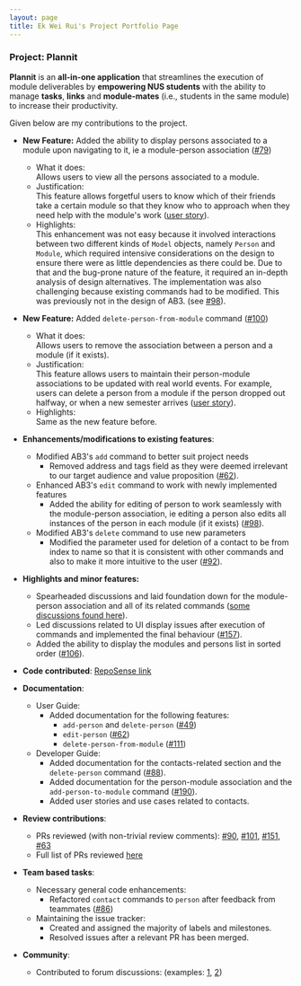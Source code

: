 ```yaml
---
layout: page
title: Ek Wei Rui's Project Portfolio Page
---
```


### Project: Plannit

**Plannit** is an **all-in-one application** that streamlines the execution of module
deliverables by **empowering NUS students** with the ability to manage **tasks**, **links** and
**module-mates** (i.e., students in the same module) to increase their productivity.

Given below are my contributions to the project.


* **New Feature:** Added the ability to display persons associated to a module upon navigating to it, ie a module-person
  association ([#79](https://github.com/AY2223S1-CS2103T-T10-1/tp/pull/79))
    * What it does: <br>
      Allows users to view all the persons associated to a module.
    * Justification: <br>
      This feature allows forgetful users to know which of their friends take a certain module so that they know who to
      approach when they need help with the module's work
      ([user story](https://github.com/AY2223S1-CS2103T-T10-1/tp/issues/80)).
    * Highlights: <br>
      This enhancement was not easy because it involved interactions between two
      different kinds of `Model` objects, namely `Person` and `Module`, which required intensive
      considerations on the design to ensure there were as little dependencies as there could be. Due to that and the
      bug-prone nature of the feature, it required an in-depth analysis of design alternatives. The implementation was
      also challenging because existing commands had to be modified. This was previously not in the design of AB3.
      (see [#98](https://github.com/AY2223S1-CS2103T-T10-1/tp/pull/98)).


* **New Feature:** Added `delete-person-from-module` command
  ([#100](https://github.com/AY2223S1-CS2103T-T10-1/tp/pull/100))
    * What it does: <br>
      Allows users to remove the association between a person and a module (if it exists).
    * Justification: <br>
      This feature allows users to maintain their person-module associations to be updated with real world events. For
      example, users can delete a person from a module if the person dropped out halfway, or when a new semester
      arrives ([user story](https://github.com/AY2223S1-CS2103T-T10-1/tp/issues/99)).
    * Highlights: <br>
      Same as the new feature before.


* **Enhancements/modifications to existing features**:
    * Modified AB3's `add` command to better suit project needs
        * Removed address and tags field as they were deemed irrelevant to our target audience and value proposition
          ([#62](https://github.com/AY2223S1-CS2103T-T10-1/tp/pull/62)).
    * Enhanced AB3's `edit` command to work with newly implemented features
        * Added the ability for editing of person to work seamlessly with the module-person association, ie editing a
          person also edits all instances of the person in each module (if it exists)
          ([#98](https://github.com/AY2223S1-CS2103T-T10-1/tp/pull/98)).
    * Modified AB3's `delete` command to use new parameters
        * Modified the parameter used for deletion of a contact to be from index to name so that it is consistent with
          other commands and also to make it more intuitive to the user
          ([#92](https://github.com/AY2223S1-CS2103T-T10-1/tp/pull/92)).


* **Highlights and minor features:**
    * Spearheaded discussions and laid foundation down for the module-person association and all of its related commands
      ([some discussions found here](https://github.com/AY2223S1-CS2103T-T10-1/tp/pull/79)).
    * Led discussions related to UI display issues after execution of commands and implemented the final behaviour
      ([#157](https://github.com/AY2223S1-CS2103T-T10-1/tp/pull/157)).
    * Added the ability to display the modules and persons list in sorted order
      ([#106](https://github.com/AY2223S1-CS2103T-T10-1/tp/pull/106)).


* **Code contributed**: [RepoSense link](https://nus-cs2103-ay2223s1.github.io/tp-dashboard/?search=ekweirui&breakdown=true)


* **Documentation**:
    * User Guide:
        * Added documentation for the following features:
            * `add-person` and `delete-person` ([#49](https://github.com/AY2223S1-CS2103T-T10-1/tp/pull/49))
            * `edit-person` ([#62](https://github.com/AY2223S1-CS2103T-T10-1/tp/pull/62))
            * `delete-person-from-module` ([#111](https://github.com/AY2223S1-CS2103T-T10-1/tp/pull/111))
    * Developer Guide:
        * Added documentation for the contacts-related section and the `delete-person` command
          ([#88](https://github.com/AY2223S1-CS2103T-T10-1/tp/pull/88)).
        * Added documentation for the person-module association and the `add-person-to-module` command
          ([#190](https://github.com/AY2223S1-CS2103T-T10-1/tp/pull/190)).
        * Added user stories and use cases related to contacts.


* **Review contributions**:
    * PRs reviewed (with non-trivial review comments):
      [#90](https://github.com/AY2223S1-CS2103T-T10-1/tp/pull/90),
      [#101](https://github.com/AY2223S1-CS2103T-T10-1/tp/pull/101),
      [#151](https://github.com/AY2223S1-CS2103T-T10-1/tp/pull/151),
      [#63](https://github.com/AY2223S1-CS2103T-T10-1/tp/pull/63)
    * Full list of PRs reviewed
      [here](https://github.com/AY2223S1-CS2103T-T10-1/tp/pulls?q=is%3Apr+reviewed-by%3Aekweirui)


* **Team based tasks**:
    * Necessary general code enhancements:
        * Refactored `contact` commands to `person` after feedback from teammates
          ([#86](https://github.com/AY2223S1-CS2103T-T10-1/tp/pull/86))
    * Maintaining the issue tracker:
        * Created and assigned the majority of labels and milestones.
        * Resolved issues after a relevant PR has been merged.


* **Community**:
    * Contributed to forum discussions: (examples: [1](https://github.com/nus-cs2103-AY2223S1/forum/issues/370),
      [2](https://github.com/nus-cs2103-AY2223S1/forum/issues/389))
